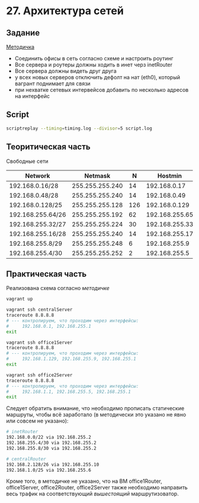 # 27. Архитектура сетей

## Задание

[Методичка](https://docs.google.com/document/d/1rQH5M2MYclBkvmv3SO4wl4F_IErcojl86hD10ric6Lk/edit)

* Соединить офисы в сеть согласно схеме и настроить роутинг
* Все сервера и роутеры должны ходить в инет черз inetRouter
* Все сервера должны видеть друг друга
* у всех новых серверов отключить дефолт на нат (eth0), который вагрант поднимает для связи
* при нехватке сетевых интервейсов добавить по несколько адресов на интерфейс

## Script

```bash
scriptreplay --timing=timing.log --divisor=5 script.log
```

## Теоритическая часть

Свободные сети

Network | Netmask | N | Hostmin | Hostmax | Broadcast
---|---|---|---|---|---
192.168.0.16/28 | 255.255.255.240 | 14 | 192.168.0.17 | 192.168.0.30 | 192.168.0.31
192.168.0.48/28 | 255.255.255.240 | 14 | 192.168.0.49 | 192.168.0.62 | 192.168.0.63
192.168.0.128/25 | 	255.255.255.128 | 126 | 192.168.0.129 | 192.168.0.254 | 192.168.0.255
192.168.255.64/26 | 255.255.255.192 | 62 | 	192.168.255.65 | 192.168.255.126 | 	192.168.255.127
192.168.255.32/27 | 255.255.255.224 | 30 | 192.168.255.33 | 192.168.255.62 | 192.168.255.63
192.168.255.16/28 | 255.255.255.240 | 14 | 192.168.255.17 | 192.168.255.30 | 192.168.255.31
192.168.255.8/29 | 255.255.255.248 | 6 | 192.168.255.9 | 192.168.255.14 | 192.168.255.15
192.168.255.4/30 | 255.255.255.252 | 2 | 192.168.255.5 | 192.168.255.6 | 192.168.255.7

## Практическая часть

Реализована схема согласно *методичке*

```bash
vagrant up

vagrant ssh centralServer
traceroute 8.8.8.8
# --- контролируем, что проходим через интерфейсы:
#     192.168.0.1, 192.168.255.1
exit

vagrant ssh office1Server
traceroute 8.8.8.8
# --- контролируем, что проходим через интерфейсы:
#     192.168.1.129, 192.168.255.9, 192.168.255.1
exit

vagrant ssh office2Server
traceroute 8.8.8.8
# --- контролируем, что проходим через интерфейсы:
#     192.168.1.1, 192.168.255.5, 192.168.255.1
exit
```

Следует обратить внимание, что необходимо прописать статические маршруты,
чтобы всё заработало (в методически это указано не явно или совсем не
указано):

```bash
# inetRouter
192.168.0.0/22 via 192.168.255.2
192.168.255.4/30 via 192.168.255.2
192.168.255.8/30 via 192.168.255.2

# centralRouter
192.168.2.128/26 via 192.168.255.10
192.168.1.0/25 via 192.168.255.6
```

Кроме того, в методичке не указано, что на ВМ office1Router, office1Server,
office2Router, office2Server также необходимо направить весь трафик на
соответствующий *вышестоящий* маршрутизоватор.
